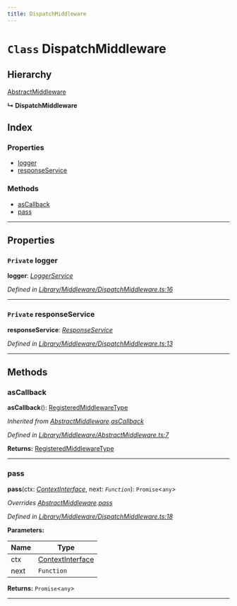 ```yaml
---
title: DispatchMiddleware
---
```


# `Class` DispatchMiddleware

## Hierarchy

 [AbstractMiddleware](abstractmiddleware)

**↳ DispatchMiddleware**

## Index

### Properties

* [logger](dispatchmiddleware#logger)
* [responseService](dispatchmiddleware#responseservice)

### Methods

* [asCallback](dispatchmiddleware#ascallback)
* [pass](dispatchmiddleware#pass)

---

## Properties

<a id="logger"></a>

### `Private` logger

**logger**: *[LoggerService](loggerservice)*

*Defined in [Library/Middleware/DispatchMiddleware.ts:16](https://github.com/SpoonX/stix/blob/cb15ad1/src/Library/Middleware/DispatchMiddleware.ts#L16)*

___
<a id="responseservice"></a>

### `Private` responseService

**responseService**: *[ResponseService](responseservice)*

*Defined in [Library/Middleware/DispatchMiddleware.ts:13](https://github.com/SpoonX/stix/blob/cb15ad1/src/Library/Middleware/DispatchMiddleware.ts#L13)*

___

## Methods

<a id="ascallback"></a>

###  asCallback

**asCallback**(): [RegisteredMiddlewareType]()

*Inherited from [AbstractMiddleware](abstractmiddleware).[asCallback](abstractmiddleware#ascallback)*

*Defined in [Library/Middleware/AbstractMiddleware.ts:7](https://github.com/SpoonX/stix/blob/cb15ad1/src/Library/Middleware/AbstractMiddleware.ts#L7)*

**Returns:** [RegisteredMiddlewareType]()

___
<a id="pass"></a>

###  pass

**pass**(ctx: *[ContextInterface](../interfaces/contextinterface)*, next: *`Function`*): `Promise`<`any`>

*Overrides [AbstractMiddleware](abstractmiddleware).[pass](abstractmiddleware#pass)*

*Defined in [Library/Middleware/DispatchMiddleware.ts:18](https://github.com/SpoonX/stix/blob/cb15ad1/src/Library/Middleware/DispatchMiddleware.ts#L18)*

**Parameters:**

| Name | Type |
| ------ | ------ |
| ctx | [ContextInterface](../interfaces/contextinterface) |
| next | `Function` |

**Returns:** `Promise`<`any`>

___

